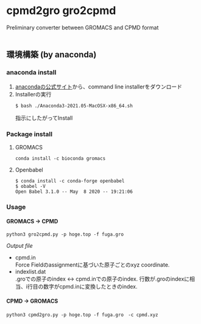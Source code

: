 # cpmd2gro gro2cpmd
Preliminary converter between GROMACS and CPMD format
<br>
<br>

## 環境構築 (by anaconda)
### anaconda install
1. [anacondaの公式サイト](https://www.anaconda.com/products/individual)から、command line installerをダウンロード
1. Installerの実行
    ```
    $ bash ./Anaconda3-2021.05-MacOSX-x86_64.sh
    ```
    指示にしたがってInstall    


### Package install
1. GROMACS  
    ```
    conda install -c bioconda gromacs
    ```
1. Openbabel  
    ```
    $ conda install -c conda-forge openbabel
    $ obabel -V
    Open Babel 3.1.0 -- May  8 2020 -- 19:21:06
    ``` 

### Usage
#### GROMACS &rarr; CPMD
```
python3 gro2cpmd.py -p hoge.top -f fuga.gro
```
*Output file*
- cpmd.in  
    Force Fieldのassignmentに基づいた原子ごとのxyz coordinate.
- indexlist.dat  
    .groでの原子のindex <-> cpmd.inでの原子のindex. 行数が.groのindexに相当、i行目の数字がcpmd.inに変換したときのindex.

#### CPMD &rarr; GROMACS
```
python3 cpmd2gro.py -p hoge.top -f fuga.gro　-c cpmd.xyz
```
